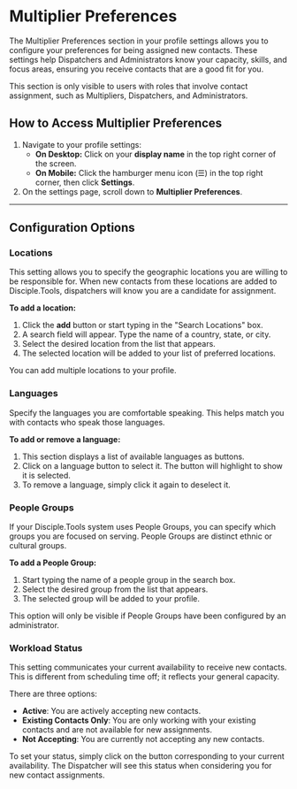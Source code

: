 # Multiplier Preferences

The Multiplier Preferences section in your profile settings allows you to configure your preferences for being assigned new contacts. These settings help Dispatchers and Administrators know your capacity, skills, and focus areas, ensuring you receive contacts that are a good fit for you.

This section is only visible to users with roles that involve contact assignment, such as Multipliers, Dispatchers, and Administrators.

## How to Access Multiplier Preferences

1.  Navigate to your profile settings:
    - **On Desktop:** Click on your **display name** in the top right corner of the screen.
    - **On Mobile:** Click the hamburger menu icon (☰) in the top right corner, then click **Settings**.
2.  On the settings page, scroll down to **Multiplier Preferences**.

---

## Configuration Options

### Locations

This setting allows you to specify the geographic locations you are willing to be responsible for. When new contacts from these locations are added to Disciple.Tools, dispatchers will know you are a candidate for assignment.

**To add a location:**
1.  Click the **add** button or start typing in the "Search Locations" box.
2.  A search field will appear. Type the name of a country, state, or city.
3.  Select the desired location from the list that appears.
4.  The selected location will be added to your list of preferred locations.

You can add multiple locations to your profile.

### Languages

Specify the languages you are comfortable speaking. This helps match you with contacts who speak those languages.

**To add or remove a language:**
1.  This section displays a list of available languages as buttons.
2.  Click on a language button to select it. The button will highlight to show it is selected.
3.  To remove a language, simply click it again to deselect it.

### People Groups

If your Disciple.Tools system uses People Groups, you can specify which groups you are focused on serving. People Groups are distinct ethnic or cultural groups.

**To add a People Group:**
1.  Start typing the name of a people group in the search box.
2.  Select the desired group from the list that appears.
3.  The selected group will be added to your profile.

This option will only be visible if People Groups have been configured by an administrator.

### Workload Status

This setting communicates your current availability to receive new contacts. This is different from scheduling time off; it reflects your general capacity.

There are three options:

- **Active**: You are actively accepting new contacts.
- **Existing Contacts Only**: You are only working with your existing contacts and are not available for new assignments.
- **Not Accepting**: You are currently not accepting any new contacts.

To set your status, simply click on the button corresponding to your current availability. The Dispatcher will see this status when considering you for new contact assignments. 